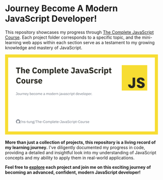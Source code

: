 # Journey Become A Modern JavaScript Developer!

This repository showcases my progress through [The Complete JavaScript Course](https://www.udemy.com/course/the-complete-javascript-course). Each project folder corresponds to a specific topic, and the mini-learning web apps within each section serve as a testament to my growing knowledge and mastery of JavaScript.

<picture>
  <source media="(prefers-color-scheme: dark)" srcset="/_assets/images/banner-dark.png">
  <!-- <source media="(prefers-color-scheme: light)" srcset="/_assets/images/banner-light.png"> -->
  <img src="/_assets/images/banner-light.png" alt="The Complete JavaScript Course">
</picture>

**More than just a collection of projects, this repository is a living record of my learning journey.** I've diligently documented my progress in code, providing a detailed and insightful look into my understanding of JavaScript concepts and my ability to apply them in real-world applications.

**Feel free to [explore](https://javascript-tungns.netlify.app) each project and join me on this exciting journey of becoming an advanced, confident, modern JavaScript developer!**
